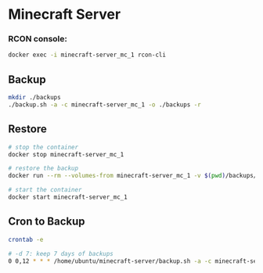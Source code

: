 # Minecraft Server

### RCON console:

```bash
docker exec -i minecraft-server_mc_1 rcon-cli
```

## Backup

```sh
mkdir ./backups
./backup.sh -a -c minecraft-server_mc_1 -o ./backups -r
```

## Restore

```bash
# stop the container
docker stop minecraft-server_mc_1

# restore the backup
docker run --rm --volumes-from minecraft-server_mc_1 -v $(pwd)/backups/minecraft-server_mc_1:/backup bash -c "cd /data && tar xvf /backup/data_2024-12-25_103705.tar --strip 1"

# start the container
docker start minecraft-server_mc_1
```

## Cron to Backup

```bash
crontab -e
```

```bash
# -d 7: keep 7 days of backups
0 0,12 * * * /home/ubuntu/minecraft-server/backup.sh -a -c minecraft-server_mc_1 -o /home/ubuntu/minecraft-server/backups -r -d 7
```
